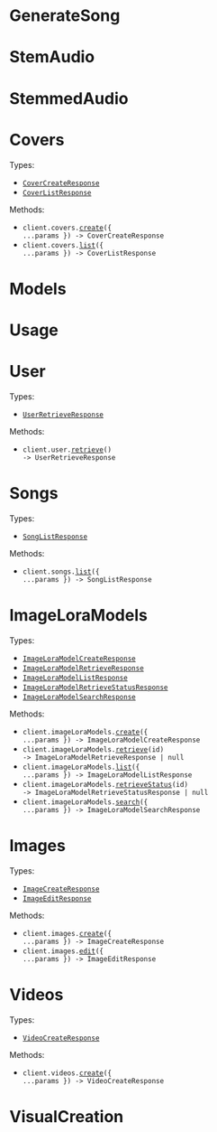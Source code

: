 # GenerateSong

# StemAudio

# StemmedAudio

# Covers

Types:

- <code><a href="./src/resources/covers.ts">CoverCreateResponse</a></code>
- <code><a href="./src/resources/covers.ts">CoverListResponse</a></code>

Methods:

- <code title="post /covers/create">client.covers.<a href="./src/resources/covers.ts">create</a>({ ...params }) -> CoverCreateResponse</code>
- <code title="get /covers">client.covers.<a href="./src/resources/covers.ts">list</a>({ ...params }) -> CoverListResponse</code>

# Models

# Usage

# User

Types:

- <code><a href="./src/resources/user.ts">UserRetrieveResponse</a></code>

Methods:

- <code title="get /user">client.user.<a href="./src/resources/user.ts">retrieve</a>() -> UserRetrieveResponse</code>

# Songs

Types:

- <code><a href="./src/resources/songs.ts">SongListResponse</a></code>

Methods:

- <code title="get /songs">client.songs.<a href="./src/resources/songs.ts">list</a>({ ...params }) -> SongListResponse</code>

# ImageLoraModels

Types:

- <code><a href="./src/resources/image-lora-models.ts">ImageLoraModelCreateResponse</a></code>
- <code><a href="./src/resources/image-lora-models.ts">ImageLoraModelRetrieveResponse</a></code>
- <code><a href="./src/resources/image-lora-models.ts">ImageLoraModelListResponse</a></code>
- <code><a href="./src/resources/image-lora-models.ts">ImageLoraModelRetrieveStatusResponse</a></code>
- <code><a href="./src/resources/image-lora-models.ts">ImageLoraModelSearchResponse</a></code>

Methods:

- <code title="post /image-lora-models/create">client.imageLoraModels.<a href="./src/resources/image-lora-models.ts">create</a>({ ...params }) -> ImageLoraModelCreateResponse</code>
- <code title="get /image-lora-models/{id}">client.imageLoraModels.<a href="./src/resources/image-lora-models.ts">retrieve</a>(id) -> ImageLoraModelRetrieveResponse | null</code>
- <code title="get /image-lora-models">client.imageLoraModels.<a href="./src/resources/image-lora-models.ts">list</a>({ ...params }) -> ImageLoraModelListResponse</code>
- <code title="get /image-lora-models/{id}/status">client.imageLoraModels.<a href="./src/resources/image-lora-models.ts">retrieveStatus</a>(id) -> ImageLoraModelRetrieveStatusResponse | null</code>
- <code title="get /image-lora-models/search">client.imageLoraModels.<a href="./src/resources/image-lora-models.ts">search</a>({ ...params }) -> ImageLoraModelSearchResponse</code>

# Images

Types:

- <code><a href="./src/resources/images.ts">ImageCreateResponse</a></code>
- <code><a href="./src/resources/images.ts">ImageEditResponse</a></code>

Methods:

- <code title="post /images/create">client.images.<a href="./src/resources/images.ts">create</a>({ ...params }) -> ImageCreateResponse</code>
- <code title="post /images/edit">client.images.<a href="./src/resources/images.ts">edit</a>({ ...params }) -> ImageEditResponse</code>

# Videos

Types:

- <code><a href="./src/resources/videos.ts">VideoCreateResponse</a></code>

Methods:

- <code title="post /videos/create">client.videos.<a href="./src/resources/videos.ts">create</a>({ ...params }) -> VideoCreateResponse</code>

# VisualCreation

